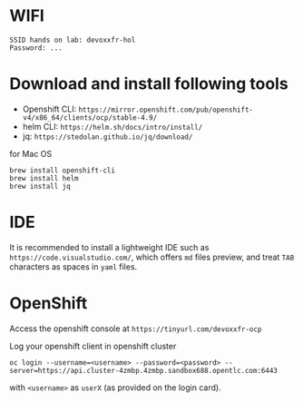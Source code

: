 # WIFI

```
SSID hands on lab: devoxxfr-hol
Password: ...
```

# Download and install following tools

- Openshift CLI: `https://mirror.openshift.com/pub/openshift-v4/x86_64/clients/ocp/stable-4.9/`
- helm CLI: `https://helm.sh/docs/intro/install/`
- jq: `https://stedolan.github.io/jq/download/`

for Mac OS
```
brew install openshift-cli
brew install helm
brew install jq
```

# IDE

It is recommended to install a lightweight IDE such as `https://code.visualstudio.com/`, which offers `md` files preview, and treat `TAB` characters as spaces in `yaml` files.


# OpenShift

Access the openshift console at `https://tinyurl.com/devoxxfr-ocp`

Log your openshift client in openshift cluster

```
oc login --username=<username> --password=<password> --server=https://api.cluster-4zmbp.4zmbp.sandbox688.opentlc.com:6443
```

with `<username>` as `userX` (as provided on the login card).